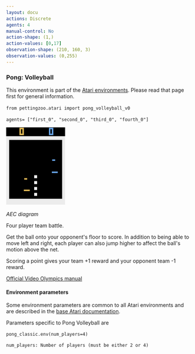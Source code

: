 ```yaml
---
layout: docu
actions: Discrete
agents: 4
manual-control: No
action-shape: (1,)
action-values: [0,17]
observation-shape: (210, 160, 3)
observation-values: (0,255)
---
```


### Pong: Volleyball

This environment is part of the [Atari environments](../atari). Please read that page first for general information.


`from pettingzoo.atari import pong_volleyball_v0`

`agents= ["first_0", "second_0", "third_0", "fourth_0"]`

![pong_volleyball gif](atari_pong_volleyball.gif)

*AEC diagram*

Four player team battle.

Get the ball onto your opponent's floor to score. In addition to being able to move left and right, each player can also jump higher to affect the ball's motion above the net.

Scoring a point gives your team +1 reward and your opponent team -1 reward.

[Official Video Olympics manual](https://atariage.com/manual_html_page.php?SoftwareLabelID=587)

#### Environment parameters

Some environment parameters are common to all Atari environments and are described in the [base Atari documentation](../atari).

Parameters specific to Pong Volleyball are

```
pong_classic.env(num_players=4)
```

```
num_players: Number of players (must be either 2 or 4)
```
